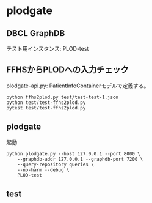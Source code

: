 plodgate
========

## DBCL GraphDB

テスト用インスタンス: PLOD-test

## FFHSからPLODへの入力チェック

plodgate-api.py: PatientInfoContainerモデルで定義する。

```
python ffhs2plod.py test/test-test-1.json
python test/test-ffhs2plod.py
pytest test/test-ffhs2plod.py
```

## plodgate

起動

```
python plodgate.py --host 127.0.0.1 --port 8000 \
    --graphdb-addr 127.0.0.1 --graphdb-port 7200 \
    --query-repository queries \
    --no-harm --debug \
    PLOD-test
```

## test




